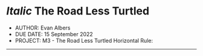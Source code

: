 # *Italic* The Road Less Turtled

* AUTHOR: Evan Albers
* DUE DATE: 15 September 2022
* PROJECT: M3 - The Road Less Turtled
Horizontal Rule:
****


